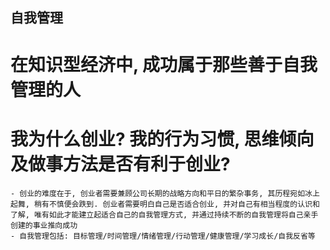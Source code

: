 ## 自我管理

# 在知识型经济中, 成功属于那些善于自我管理的人

# 我为什么创业? 我的行为习惯, 思维倾向及做事方法是否有利于创业?
    - 创业的难度在于, 创业者需要兼顾公司长期的战略方向和平日的繁杂事务, 其历程宛如冰上起舞, 稍有不慎便会跌到. 创业者需要明白自己是否适合创业, 并对自己有相当程度的认识和了解, 唯有如此才能建立起适合自己的自我管理方式, 并通过持续不断的自我管理将自己亲手创建的事业推向成功
    - 自我管理包括: 目标管理/时间管理/情绪管理/行动管理/健康管理/学习成长/自我反省等
